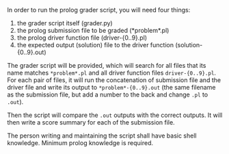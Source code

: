 In order to run the prolog grader script, you will need four things:
1. the grader script itself (grader.py)
2. the prolog submission file to be graded (\*problem\*.pl)
3. the prolog driver function file (driver-{0..9}.pl)
4. the expected output (solution) file to the driver function (solution-{0..9}.out)

The grader script will be provided, which will search for all files that its name
matches `*problem*.pl` and all driver function files `driver-{0..9}.pl`. For each 
pair of files, it will run the concatenation of submission file and the driver file
and write its output to `*problem*-{0..9}.out` (the same filename as the submission 
file, but add a number to the back and change `.pl` to `.out`).

Then the script will compare the `.out` outputs with the correct outputs. It will then
write a score summary for each of the submission file.

The person writing and maintaining the script shall have basic shell knowledge. 
Minimum prolog knowledge is required.